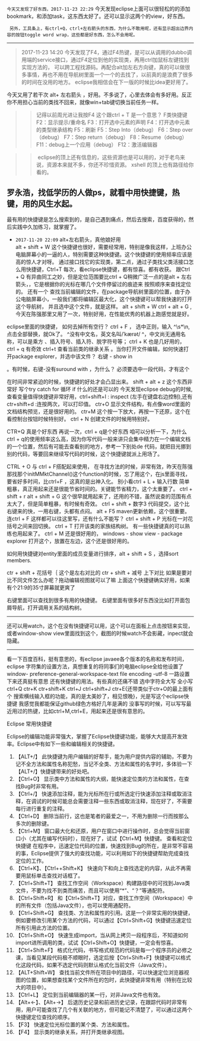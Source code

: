 

`今天又发现了好东西，2017-11-23 22:29` 
今天发现eclipse上面可以很轻松的的添加bookmark，和添加task，这东西太好了。还可以显示这两个的view，好东西。

     另外，工具条上，有ctrl+Q，ctrl+左右箭头的东西，为什么不敢用呢，还有显示超出边界内容的按钮toggle word wrap，这些都是好东西，怎么不会用呢。
------
> 2017-11-23 14:20 今天发现了F4，通过F4热键，是可以从调用的dubbo调用端的service接口，通过F4定位到他的实现类，再用ctrl加鼠标左键找到实现方法的，
可以跨工程找源码。再配合alt加左右方向键，真的可以做很多事情，再也不用在导航树里面一个一个的去找了，以前真的是浪费了很多的时间在没用的地方。
eclipse我相信会在下一版的时候比idea更好用了。

今天又用了若干次 alt+ 左右箭头  ，好用。不多说了，心里去体会有多好用。反正你不用担心当前的类找不回来，就像win+tab键切换当前任务一样。
> > 记得以前周光进让我按F4  这个跟ctrl + T 是一个意思？
F类快捷键 
F2：显示提示/重命名
F3：打开选中元素的声明
F4：打开选中元素的类型继承结构
F5：刷新
F5：Step Into（debug）
F6：Step over（debug）
F7：Step return（debug）
F8：Resume（debug）
F11：debug上一个应用（debug）
F12：激活编辑器



> >  eclipse的顶上还有信息的，这些资源也是可以用的，对于老鸟来说，资源本来就不多，你还不珍惜资源。
>  xshell 的顶上也有路径给你看的。



罗永浩，找低学历的人做ps，就看中用快捷键，热键，用的风生水起。
-------------------
最有用的快捷键是怎么搜索到的，是自己遇到痛点，然后去搜索，百度获得的，然后实践中久加练习，就掌握了。
- ` 2017-11-20 22:09 ` alt+左右箭头，真他娘好用 <br/>
alt + shift + W 这个快捷键也很好，需要经常用，特别是像我这样，上班办公电脑屏幕小的一逼的人，特别需要这种快捷键。这个快捷键的使用频率应该是
高的惊人才对呀。
通过接口找它的实现类，第二点，通过子类找父类活接口怎么用快捷键，Ctrl+T
每次，看eclipse快捷键，都有惊喜。都有收获。
跟Ctrl + Q 有异曲同工之妙，但是定位范围要比ctrl + Q稍微广泛一点的是alt + 左右箭头，，它是根据你的光标在哪几个文件停留过的痕迹来
按照顺序来查找定位的。
还有一个 查找当前编辑的文件，在package导航树里面的位置，由于办公电脑屏幕小，一般我们都将编辑区最大化，这个快捷键可以帮我快速的打开这个导航树，
并且选中这个文件，就是这样。 alt + shift + W
ctrl + alt + G ,今天在陈强那里又用了一次，特别好用，在性能优秀的机器上跑感觉就是好。



eclipse里面的快捷键，
如何去掉所有空行？
ctrl + F ， 选中正则，输入 ^\s*\n,点击全部替换，就Ok了。  ^没有中文名，英文名叫/ˈkærət/ ^，中文尚无通用名称，可以是乘方
、插入符号、插入符、脱字符号等；
ctrl + K 也是几好用的，  ctrl + q 有奇效
ctrl+t 查看当前类的继承关系
。当你打开文件编辑，如何快速打开package explorer，并选中该文件？ 右键 - show  in

。有时候，右键-没有suround with ，为什么？   必须要选中一段代码，才有这个

在时间非常紧迫的时候，快捷键的好处才会凸显出来。
shift + alt + z 这个东西非常好  写个try catch for 循环 if 什么的还是可以的
今天发现eclipse debug的时候,查看变量值得快捷键非常好用，ctrl+shift+I : inspect   (左手在键盘右边控制),还有ctr+shift+d :连按两次，可以打印值。
ctr+O  显示文件结构，有点像word里面的文档结构预览，还是很好用的。
ctr+M 这个按一下放大，再按一下还原，这个在看控制台按钮时候特别好。
ctrl + N 创建文件的时候用特别好。

CTR+Q  真是个好东西  再说一次，ctrl + q是个好东西 
咱可以分析一下，为什么ctrl + q的使用频率这么高，因为你写代码一般来讲只会集中精力在一个编辑文档的一个位置，然后有可能去查看别的地方，参考一下别处de
代码，就把目光挪到别的代码，等要回来继续写代码的时候，这个快捷键就派上用场了。

CTRL + O  与 ctrl + F搭配起来使用， 在寻找方法的时候，非常有效，昨天在陈强那找那个initMMktChannel()这个function的时候，忘了用这个，在js里面寻找，
要省好多时间，比ctrl+F
，这真的是出神入化。
别小看ctrl + L + 输入行数 简单粗暴，真正用起来还是很能节省时间的。关键能节省精力，这个太重要了。
ctrl + shift + r
alt + shift + G 这个很早就用起来了，还用的不错，虽然说查的范围有点太大了，但是简单粗暴，有时候有奇效。
ctrl + shift + 数字3 代码提交，这个比右键来的快，一用右键，头都有点闷。
alt + F5 maven更新依赖，这个很重要。
连ctrl + F 这样都可以往这里写，还有什么不能写？
ctrl + shift + P 光标在一对花括号之间来回切换。
ctrl + T 打开该类的家族结构树。
有一些快捷键真的可以熟练也用起来了。
ctrl + M 还是很好用的，
windows - show view - package explorer 打开这个，放置在左边，这个还是很好用的。

如何用快捷键对entity里面的成员变量进行排序，alt + shift + S ，选择sort members.

ctr + shift + 花括号｛   这个是左右对比的    ctr + shift + 减号 上下对比   如果是要对比不同文件怎么办呢？拖动编辑视图就可以了嘛
上面这个快捷键确实好用，如果有个21:9的35寸屏幕就更爽了


右键里面可以查找到很多有用的快捷键。
右键里面有很多好东西没比如打开面包屑导航，打开调用关系的结构树。


-----------
还可以用watch，这个在没有快捷键可以用，这个可以在面板上点击按钮来实现，或者window-show view里面找到这个，截图的时候watch不会影藏，inpect就会隐藏。


------------
看一下百度百科，挺有意思的，有eclipse javaee各个版本的名称和发布时间，eclipse 字符集的设置方法，真想重复的将同事们的电脑eclipse全给他设置了window-
preference-general-workspace-text file encoding -utf-8  一路设置下来还真挺有意思
还有快捷键的用法。有些真的还痛不错  选中字符全大写 全小写  ctrl+Q  ctr+K  ctr+shift+K  ctrl+J ctrl+shift+J ctr+E{还带类似于ctr+O的最上面有个
搜索横线输入框的功能，真的是太美妙了，相见恨晚}，光是写这个eclipse快捷键 我感觉我都能保证github绿色方格好几年是满的
没事写的时候，可以写写最近用过的热键，比如ctrl+M,ctrl+E，用起来还是很有意思的。




Eclipse 常用快捷键

Eclipse的编辑功能非常强大，掌握了Eclipse快捷键功能，能够大大提高开发效率。Eclipse中有如下一些和编辑相关的快捷键。
1. 【ALT+/】
此快捷键为用户编辑的好帮手，能为用户提供内容的辅助，不要为记不全方法和属性名称犯愁，当记不全类、方法和属性的名字时，多体验一下【ALT+/】快捷键带来的好处吧。
2. 【Ctrl+O】
显示类中方法和属性的大纲，能快速定位类的方法和属性，在查找Bug时非常有用。
3. 【Ctrl+/】
快速添加注释，能为光标所在行或所选定行快速添加注释或取消注释，在调试的时候可能总会需要注释一些东西或取消注释，现在好了，不需要每行进行重复的注释。
4. 【Ctrl+D】
删除当前行，这也是笔者的最爱之一，不用为删除一行而按那么多次的删除键。
5. 【Ctrl+M】
窗口最大化和还原，用户在窗口中进行操作时，总会觉得当前窗口小（尤其在编写代码时），现在好了，试试【Ctrl+M】快捷键。
查看和定位快捷键
在程序中，迅速定位代码的位置，快速找到Bug的所在，是非常不容易的事，Eclipse提供了强大的查找功能，可以利用如下的快捷键帮助完成查找定位的工作。
1. 【Ctrl+K】、【Ctrl++Shift+K】
快速向下和向上查找选定的内容，从此不再需要用鼠标单击查找对话框了。
2. 【Ctrl+Shift+T】
查找工作空间（Workspace）构建路径中的可找到Java类文件，不要为找不到类而痛苦，而且可以使用“*”、“？”等通配符。
3. 【Ctrl+Shift+R】
和【Ctrl+Shift+T】对应，查找工作空间（Workspace）中的所有文件（包括Java文件），也可以使用通配符。
4. 【Ctrl+Shift+G】
查找类、方法和属性的引用。这是一个非常实用的快捷键，例如要修改引用某个方法的代码，可以通过【Ctrl+Shift+G】快捷键迅速定位所有引用此方法的位置。
5. 【Ctrl+Shift+O】
快速生成import，当从网上拷贝一段程序后，不知道如何import进所调用的类，试试【Ctrl+Shift+O】快捷键，一定会有惊喜。
6. 【Ctrl+Shift+F】
格式化代码，书写格式规范的代码是每一个程序员的必修之课，当看见某段代码极不顺眼时，选定后按【Ctrl+Shift+F】快捷键可以格式化这段代码，如果不选定代码则默认格式化当前文件（Java文件）。
7. 【ALT+Shift+W】
查找当前文件所在项目中的路径，可以快速定位浏览器视图的位置，如果想查找某个文件所在的包时，此快捷键非常有用（特别在比较大的项目中）。
8. 【Ctrl+L】
定位到当前编辑器的某一行，对非Java文件也有效。
9. 【Alt+←】、【Alt+→】
后退历史记录和前进历史记录，在跟踪代码时非常有用，用户可能查找了几个有关联的地方，但可能记不清楚了，可以通过这两个快捷键定位查找的顺序。
10. 【F3】
快速定位光标位置的某个类、方法和属性。
11. 【F4】
显示类的继承关系，并打开类继承视图。

